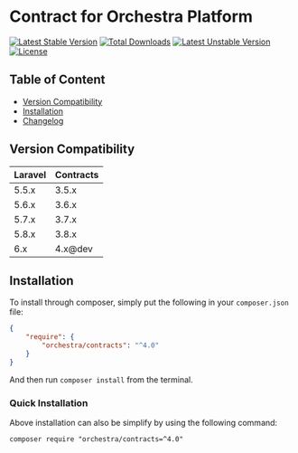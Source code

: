 Contract for Orchestra Platform
==============

[![Latest Stable Version](https://poser.pugx.org/orchestra/contracts/version)](https://packagist.org/packages/orchestra/contracts)
[![Total Downloads](https://poser.pugx.org/orchestra/contracts/downloads)](https://packagist.org/packages/orchestra/contracts)
[![Latest Unstable Version](https://poser.pugx.org/orchestra/contracts/v/unstable)](//packagist.org/packages/orchestra/contracts)
[![License](https://poser.pugx.org/orchestra/contracts/license)](https://packagist.org/packages/orchestra/contracts)

## Table of Content

* [Version Compatibility](#version-compatibility)
* [Installation](#installation)
* [Changelog](https://github.com/orchestral/contracts/releases)

## Version Compatibility

Laravel    | Contracts
:----------|:----------
 5.5.x     | 3.5.x
 5.6.x     | 3.6.x
 5.7.x     | 3.7.x
 5.8.x     | 3.8.x
 6.x       | 4.x@dev

## Installation

To install through composer, simply put the following in your `composer.json` file:

```json
{
    "require": {
        "orchestra/contracts": "^4.0"
    }
}
```

And then run `composer install` from the terminal.

### Quick Installation

Above installation can also be simplify by using the following command:

    composer require "orchestra/contracts=^4.0"
